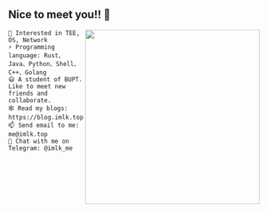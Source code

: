 ## Nice to meet you!! 👋

<img align='right' src='https://github-readme-stats.vercel.app/api?username=imlk0&hide=["issues"]&show_icons=true' width='350"'>

```
🎯 Interested in TEE, OS, Network
⚡ Programming language: Rust、Java、Python、Shell、C++、Golang
😃 A student of BUPT. Like to meet new friends and collaborate.
🕸️ Read my blogs: https://blog.imlk.top
📫 Send email to me: me@imlk.top
💬 Chat with me on Telegram: @imlk_me
```

